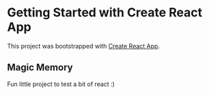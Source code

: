 # Getting Started with Create React App

This project was bootstrapped with [Create React App](https://github.com/facebook/create-react-app).

## Magic Memory

Fun little project to test a bit of react :)
